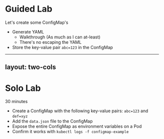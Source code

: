 # Guided Lab

Let's create some ConfigMap's

- Generate YAML
  - Walkthrough (As much as I can at-least)
  - There's no escaping the YAML
- Store the key-value pair `abc=123` in the ConfigMap

---
layout: two-cols
---

# Solo Lab

30 minutes

- Create a ConfigMap with the following key-value pairs: `abc=123` and `def=xyz`
- Add the `data.json` file to the ConfigMap
- Expose the entire ConfigMap as environment variables on a Pod
- Confirm it works with `kubectl logs -f configmap-example`
